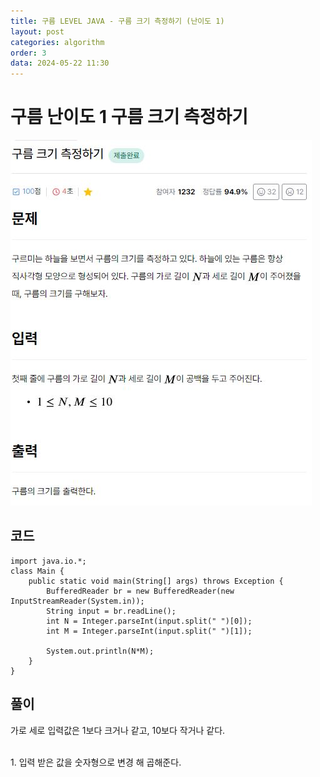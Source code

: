 ```yaml
---
title: 구름 LEVEL JAVA - 구름 크기 측정하기 (난이도 1)
layout: post
categories: algorithm
order: 3
data: 2024-05-22 11:30
---
```


# 구름 난이도 1 구름 크기 측정하기

<img src="/assets/img/goorm/goorm_3.JPG" />

## 코드
```
import java.io.*;
class Main {
	public static void main(String[] args) throws Exception {
		BufferedReader br = new BufferedReader(new InputStreamReader(System.in));
		String input = br.readLine();
		int N = Integer.parseInt(input.split(" ")[0]);
		int M = Integer.parseInt(input.split(" ")[1]);
		
		System.out.println(N*M);
	}
}
```
## 풀이

<p>가로 세로 입력값은 1보다 크거나 같고, 10보다 작거나 같다.</p>

<br>
1. 입력 받은 값을 숫자형으로 변경 해 곱해준다.


